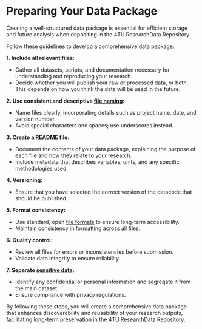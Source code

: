 # Preparing Your Data Package

Creating a well-structured data package is essential for efficient storage and future analysis when depositing in the 4TU.ResearchData Repository. 

Follow these guidelines to develop a comprehensive data package:

**1. Include all relevant files:**
* Gather all datasets, scripts, and documentation necessary for understanding and reproducing your research.
* Decide whether you will publish your  raw or processed data, or both. This depends on how you think the data will be used in the future. 

**2. Use consistent and descriptive [file naming](https://book.the-turing-way.org/project-design/filenaming):**
* Name files clearly, incorporating details such as project name, date, and version number.
* Avoid special characters and spaces; use underscores instead.

**3. Create a [README](/submission_workflow/readme_and_documentation) file:**
* Document the contents of your data package, explaining the purpose of each file and how they relate to your research.
* Include metadata that describes variables, units, and any specific methodologies used.

**4. Versioning:**
* Ensure that you have selected the correct version of the datacode that should be published. 

**5. Format consistency:**
* Use standard, open [file formats](https://data.4tu.nl/s/documents/Preferred_File_Formats_2023.pdf) to ensure long-term accessibility.
* Maintain consistency in formatting across all files.

**6. Quality control:**
* Review all files for errors or inconsistencies before submission.
* Validate data integrity to ensure reliability.

**7. Separate [sensitive data](/submission_workflow/setting_access_levels.md#personal--sensitive-data):**
* Identify any confidential or personal information and segregate it from the main dataset.
* Ensure compliance with privacy regulations.

By following these steps, you will create a comprehensive data package that enhances discoverability and reusability of your research outputs, facilitating long-term [preservation](/data_preservation/intro) in the 4TU.ResearchData Repository. 

